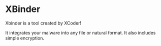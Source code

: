 # XBinder

Xbinder is a tool created by XCoder!

It integrates your malware into any file or natural format.
It also includes simple encryption.
